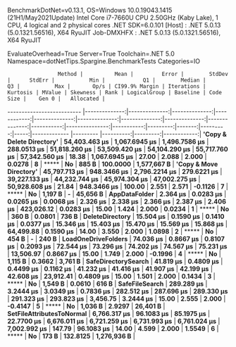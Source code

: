 
BenchmarkDotNet=v0.13.1, OS=Windows 10.0.19043.1415 (21H1/May2021Update)
Intel Core i7-7660U CPU 2.50GHz (Kaby Lake), 1 CPU, 4 logical and 2 physical cores
.NET SDK=6.0.101
  [Host]     : .NET 5.0.13 (5.0.1321.56516), X64 RyuJIT
  Job-DMXHFX : .NET 5.0.13 (5.0.1321.56516), X64 RyuJIT

EvaluateOverhead=True  Server=True  Toolchain=.NET 5.0  
Namespace=dotNetTips.Spargine.BenchmarkTests  Categories=IO  

                    Method |          Mean |         Error |        StdDev |      StdErr |           Min |            Q1 |        Median |            Q3 |           Max |       Op/s | CI99.9% Margin | Iterations | Kurtosis | MValue | Skewness | Rank | LogicalGroup | Baseline | Code Size |    Gen 0 |   Allocated |
-------------------------- |--------------:|--------------:|--------------:|------------:|--------------:|--------------:|--------------:|--------------:|--------------:|-----------:|---------------:|-----------:|---------:|-------:|---------:|-----:|------------- |--------- |----------:|---------:|------------:|
 **'Copy & Delete Directory'** | **54,403.463 μs** | **1,067.6945 μs** | **1,496.7586 μs** | **288.0513 μs** | **51,818.260 μs** | **53,509.420 μs** | **54,104.290 μs** | **55,717.760 μs** | **57,342.560 μs** |      **18.38** |  **1,067.6945 μs** |      **27.00** |    **2.088** |  **2.000** |   **0.0278** |    **8** |            ***** |       **No** |     **885 B** | **100.0000** | **1,577,667 B** |
   **'Copy & Move Directory'** | **45,797.713 μs** |   **948.3466 μs** | **2,796.2214 μs** | **279.6221 μs** | **39,227.133 μs** | **44,232.744 μs** | **45,974.304 μs** | **47,002.275 μs** | **50,928.608 μs** |      **21.84** |    **948.3466 μs** |     **100.00** |    **2.551** |  **2.571** |  **-0.1126** |    **7** |            ***** |       **No** |   **1,197 B** |        **-** |    **45,656 B** |
             **AppDataFolder** |      **2.364 μs** |     **0.0283 μs** |     **0.0265 μs** |   **0.0068 μs** |      **2.326 μs** |      **2.338 μs** |      **2.366 μs** |      **2.387 μs** |      **2.406 μs** | **423,026.12** |      **0.0283 μs** |      **15.00** |    **1.424** |  **2.000** |   **0.0234** |    **1** |            ***** |       **No** |     **360 B** |   **0.0801** |       **736 B** |
           **DeleteDirectory** |     **15.504 μs** |     **0.1590 μs** |     **0.1410 μs** |   **0.0377 μs** |     **15.346 μs** |     **15.403 μs** |     **15.470 μs** |     **15.569 μs** |     **15.868 μs** |  **64,499.88** |      **0.1590 μs** |      **14.00** |    **3.550** |  **2.000** |   **1.0898** |    **2** |            ***** |       **No** |     **454 B** |        **-** |       **240 B** |
       **LoadOneDriveFolders** |     **74.036 μs** |     **0.8667 μs** |     **0.8107 μs** |   **0.2093 μs** |     **72.544 μs** |     **73.296 μs** |     **74.202 μs** |     **74.567 μs** |     **75.231 μs** |  **13,506.97** |      **0.8667 μs** |      **15.00** |    **1.749** |  **2.000** |  **-0.1996** |    **4** |            ***** |       **No** |   **1,115 B** |   **0.3662** |     **3,761 B** |
       **SafeDirectorySearch** |     **41.819 μs** |     **0.4809 μs** |     **0.4499 μs** |   **0.1162 μs** |     **41.232 μs** |     **41.416 μs** |     **41.907 μs** |     **42.199 μs** |     **42.608 μs** |  **23,912.41** |      **0.4809 μs** |      **15.00** |    **1.501** |  **2.000** |   **0.1434** |    **3** |            ***** |       **No** |   **1,549 B** |   **0.0610** |       **616 B** |
            **SafeFileSearch** |    **289.289 μs** |     **3.2444 μs** |     **3.0349 μs** |   **0.7836 μs** |    **282.512 μs** |    **287.696 μs** |    **289.330 μs** |    **291.323 μs** |    **293.823 μs** |   **3,456.75** |      **3.2444 μs** |      **15.00** |    **2.555** |  **2.000** |  **-0.4147** |    **5** |            ***** |       **No** |   **1,036 B** |   **2.9297** |    **26,401 B** |
 **SetFileAttributesToNormal** |  **6,766.317 μs** |    **96.1083 μs** |    **85.1975 μs** |  **22.7700 μs** |  **6,676.011 μs** |  **6,721.259 μs** |  **6,731.993 μs** |  **6,761.024 μs** |  **7,002.992 μs** |     **147.79** |     **96.1083 μs** |      **14.00** |    **4.599** |  **2.000** |   **1.5549** |    **6** |            ***** |       **No** |     **173 B** | **132.8125** | **1,276,936 B** |
